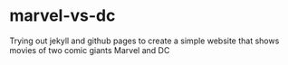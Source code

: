 # marvel-vs-dc
Trying out jekyll and github pages to create a simple website that shows movies of two comic giants Marvel and DC
